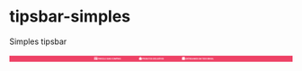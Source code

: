 # tipsbar-simples
Simples tipsbar

![](https://raw.githubusercontent.com/tsalesproductions/tipsbar-simples/main/tips-simples.PNG)
